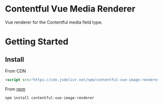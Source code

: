 # Contentful Vue Media Renderer
Vue renderer for the Contentful media field type.

# Getting Started

## Install

From CDN

```html
<script src="https://cdn.jsdelivr.net/npm/contentful-vue-image-renderer"></script>
```

From [npm](https://npmjs.org)

```sh
npm install contentful-vue-image-renderer
```
